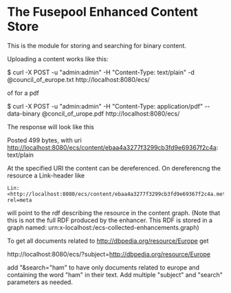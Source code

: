 The Fusepool Enhanced Content Store
=====

This is the module for storing and searching for binary content.

Uploading a content works like this:

$ curl -X POST -u "admin:admin" -H "Content-Type: text/plain" -d
@council_of_europe.txt http://localhost:8080/ecs/

of for a pdf

$ curl -X POST -u "admin:admin" -H "Content-Type: application/pdf" --data-binary
@concil_of_urope.pdf http://localhost:8080/ecs/

The response will look like this

Posted 499 bytes, with uri
<http://localhost:8080/ecs/content/ebaa4a3277f3299cb3fd9e69367f2c4a>:
text/plain

At the specified URI the content can be dereferenced. On dereferencng the resource
a Link-header like

    Lin: <http://localhost:8080/ecs/content/ebaa4a3277f3299cb3fd9e69367f2c4a.meta>; rel=meta

will point to the rdf describing the resource in the
content graph. (Note that this is not the full RDF produced by the
enhancer. This RDF is stored in a graph named:
urn:x-localhost:/ecs-collected-enhancements.graph)

To get all documents related to <http://dbpedia.org/resource/Europe> get

 http://localhost:8080/ecs/?subject=http://dbpedia.org/resource/Europe

add "&search="ham" to have only documents related to europe and
containing the word "ham" in their text. Add multiple "subject" and
"search" parameters as needed.
